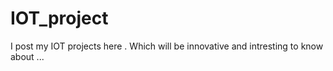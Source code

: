 # IOT_project

I post my IOT projects here . 
Which will be innovative and intresting to know about ...
